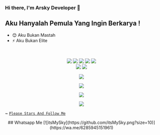 ### Hi there, I'm Arsky Developer 👋



## Aku Hanyalah Pemula Yang Ingin Berkarya !
- 😊  Aku Bukan Mastah
- ⚡  Aku Bukan Elite

<br />

<p align="center">
  <img src="https://img.shields.io/badge/-JavaScript-black?style=flat-square&logo=javascript" />
  <img src="https://img.shields.io/badge/-Node.js-black?style=flat-square&logo=Node.js" />
  <img src="https://img.shields.io/badge/-HTML5-black?style=flat-square&logo=html5&logoColor=e34f26" />
  <img src="https://img.shields.io/badge/-Git-black?style=flat-square&logo=git" />
  <img src="https://img.shields.io/badge/-GitHub-black?style=flat-square&logo=github" /> <br>
  <img src="https://img.shields.io/badge/-Python-black?style=flat-square&logo=python" />
  <img src="https://img.shields.io/badge/-VS_Code-black?style=flat-square&logo=visual-studio-code" />
</p>

<p align="center">
  <a href="https://github.com/itsMeSky"><img src="https://github-readme-stats.vercel.app/api?username=itsMeSky&bg_color=30,e96443,904e95&title_color=fff&text_color=fff&icon_color=fff&hide_border=true&show_icons=true" /></a>
</p>

<p align="center">
  <a href="https://github.com/ryo-ma/github-profile-trophy"><img src="https://github-profile-trophy.vercel.app/?username=FDLBOT&theme=onedark" /></a>
</p>

<p align="center">
   <img src="https://github-readme-streak-stats.herokuapp.com/?user=itsMySky" />
</p>

<p align="center">
  <a href="=https://wa.me/62895619083555"><img src="https://img.shields.io/badge/WHATSAPP-Arsky_-3066993?style=for-the-badge&logo=whatsapp&logoColor=#2ECC71&link=https://wa.me/62895357313000" /></a>
  <a name=Fabil&label=VIEWS&style=flat-square&color=#2ECC71" />
 </p>

  ~ [`Please Stars And Follow Me`](https://github.com/itsMySky)

<p align="center">
## Whatsapp Me
[![itsMySky](https://github.com/itsMySky.png?size=10)](https://wa.me/6285945151961)
<p>
